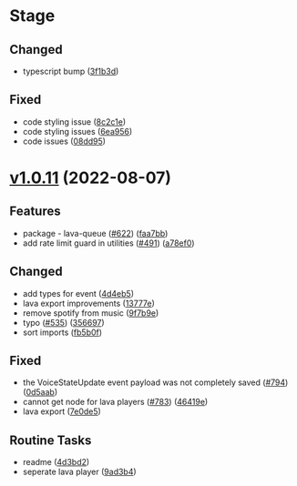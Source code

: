 # Stage

## Changed

- typescript bump ([3f1b3d](https://github.com/discordx-ts/discordx/commit/3f1b3df16b964e06956e319a05c4dd8bd2997a99))

## Fixed

- code styling issue ([8c2c1e](https://github.com/discordx-ts/discordx/commit/8c2c1ef20bc0922ed62d184a272d692644e2a934))
- code styling issues ([6ea956](https://github.com/discordx-ts/discordx/commit/6ea95670f6a492b7bf1d4ed397df15f9e8963c8f))
- code issues ([08dd95](https://github.com/discordx-ts/discordx/commit/08dd95a4c42236ccf364eda0e3c69f81a7cb46c6))

# [v1.0.11](https://github.com/discordx-ts/discordx/releases/tag/lp-v1.0.11) (2022-08-07)

## Features

- package - lava-queue ([#622](https://github.com/discordx-ts/discordx/issues/622)) ([faa7bb](https://github.com/discordx-ts/discordx/commit/faa7bb982974286736cedddfff3c679ddaffefb3))
- add rate limit guard in utilities ([#491](https://github.com/discordx-ts/discordx/issues/491)) ([a78ef0](https://github.com/discordx-ts/discordx/commit/a78ef08f90b2075efe967ca6b5900984976398e9))

## Changed

- add types for event ([4d4eb5](https://github.com/discordx-ts/discordx/commit/4d4eb5b3758c330035c708f29f2c95691fe0e2ac))
- lava export improvements ([13777e](https://github.com/discordx-ts/discordx/commit/13777e25dbbc65ff509dc089574e66b874f53315))
- remove spotify from music ([9f7b9e](https://github.com/discordx-ts/discordx/commit/9f7b9efac78e52743dbc10720ef56b3cc3a67499))
- typo ([#535](https://github.com/discordx-ts/discordx/issues/535)) ([356697](https://github.com/discordx-ts/discordx/commit/356697e0af3e8db832d80d38d671f7e75eae68aa))
- sort imports ([fb5b0f](https://github.com/discordx-ts/discordx/commit/fb5b0f82661313a4e9e6638db71670a7fb524ac2))

## Fixed

- the VoiceStateUpdate event payload was not completely saved ([#794](https://github.com/discordx-ts/discordx/issues/794)) ([0d5aab](https://github.com/discordx-ts/discordx/commit/0d5aab524782fdf5d21007ec7c228f619beb68cb))
- cannot get node for lava players ([#783](https://github.com/discordx-ts/discordx/issues/783)) ([46419e](https://github.com/discordx-ts/discordx/commit/46419ea30019a05aa60ad80582c3bc44f4091b3a))
- lava export ([7e0de5](https://github.com/discordx-ts/discordx/commit/7e0de583a57b01b53f08ccbfdad4b01e0b182ba0))

## Routine Tasks

- readme ([4d3bd2](https://github.com/discordx-ts/discordx/commit/4d3bd2a10370013b6f3e9f7e5ad2773dc341305b))
- seperate lava player ([9ad3b4](https://github.com/discordx-ts/discordx/commit/9ad3b4c3fcac0f23b4a6bf998d3cd413092f7cff))
